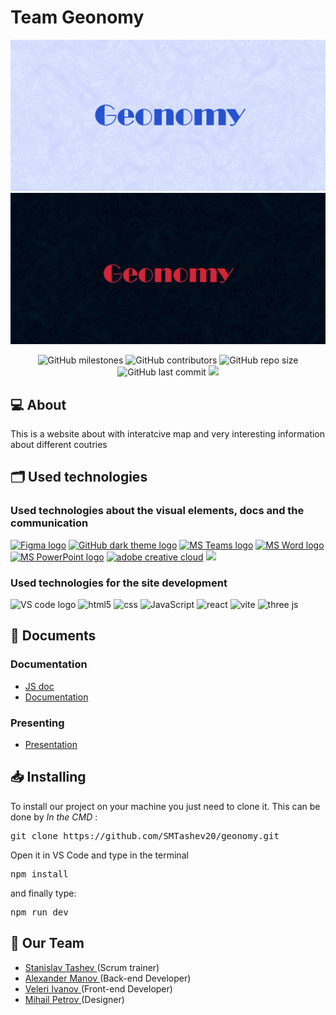 # Team Geonomy

<p align = "center">
    <img src="img/logos/lightBannerFinal.jpg#gh-light-mode-only"/>
    <img src="img/logos/BlackBannerFinal.jpg#gh-dark-mode-only"/>
</p>

<p align = "center">
    <img alt="GitHub milestones" src="https://img.shields.io/github/milestones/all/SMTashev20/geonomy?style=flat-square">
    <img alt="GitHub contributors" src="https://img.shields.io/github/contributors/SMTashev20/geonomy?style=flat-square">
    <img alt="GitHub repo size" src="https://img.shields.io/github/repo-size/SMTashev20/geonomy?style=flat-square">
    <img alt="GitHub last commit" src="https://img.shields.io/github/last-commit/SMTashev20/geonomy?style=flat-square">
    <img src="https://img.shields.io/github/languages/count/SMTashev20/geonomy?style=flat-square">
</p>

## 💻 About
<p>This is a website about with interatcive map and very interesting information about different coutries</p>

## 🗂️ Used technologies
### Used technologies about the visual elements, docs and the communication
<p align="left">
    <a href="https://www.figma.com/"><img src="https://img.icons8.com/color/344/figma--v1.png" alt="Figma logo" width=48px/></a>
    <a href="https://github.com/"><img src="https://img.icons8.com/ios/344/github--v1.png#gh-dark-mode-only" alt="GitHub dark theme logo" width=48px /></a>
    <a href="https://www.microsoft.com/en-ww/microsoft-teams/log-in"><img src="https://img.icons8.com/color/344/microsoft-teams.png" alt = "MS Teams logo" width=48px /></a>
    <a href="https://www.microsoft.com/en-ww/microsoft-365/free-office-online-for-the-web"><img src="https://img.icons8.com/color/344/ms-word.png" alt="MS Word logo" width=48px /></a>
    <a href="https://www.microsoft.com/en-ww/microsoft-365/free-office-online-for-the-web"><img src="https://img.icons8.com/color/344/ms-powerpoint.png" alt="MS PowerPoint logo" width=48px /></a>
    <a href="https://www.adobe.com/creativecloud.html"><img src="https://www.adobe.com/content/dam/shared/images/product-icons/svg/creative-cloud.svg" alt="adobe creative cloud" width=48px /></a>
    <a href="https://concepts.app/en/"><img src="https://media.discordapp.net/attachments/915570532504703086/954703245484380250/9gI1IJAqeUWtrzE-64qgypUtxNI4hIDj-OjlQM5Zl3T_6BZeNb_huRfa57DdVxQHLWg.png" alt"concept" width=48px /></a>
</p>

### Used technologies for the site development 
<p align="left">
    <img src="https://img.icons8.com/color/344/visual-studio-code-2019.png" alt="VS code logo" width=48px />
    <img src="https://img.icons8.com/color/344/html-5--v1.png" alt="html5" width=48px />
    <img src="https://img.icons8.com/color/344/css3.png" alt="css" width=48px />
    <img src="https://img.icons8.com/color/344/javascript--v1.png" alt="JavaScript" width=48px />
    <img src="https://img.icons8.com/color/344/react-native.png" alt="react" width=48px />
    <img src="https://vitejs.dev/logo.svg" alt="vite" width=48px />
    <img src="https://aws1.discourse-cdn.com/standard17/uploads/threejs/original/2X/e/e4f86d2200d2d35c30f7b1494e96b9595ebc2751.png" alt="three js" width=48px />
</p>

## 📄 Documents
### Documentation
  - [JS doc](https://smtashev20.github.io/geonomy_doc/)
  - [Documentation](https://codingburgas-my.sharepoint.com/:w:/g/personal/smtashev20_codingburgas_bg/Eb6RxmhRkqFPjjX_xYeTpGcBKGulfa7NCfsfkUiqM1LS1w?e=h2yg7g)
### Presenting
- [Presentation](https://codingburgas-my.sharepoint.com/:p:/g/personal/smtashev20_codingburgas_bg/ER6Hd9Nt42hGibt_eDeklo4BDm4nrc6-MYHQ8KMagPX7GQ?e=aS3dg4)

## 📥 Installing
<p> To install our project on your machine you just need to clone it. This can be done by <I>In the CMD</I> : </p>
<pre>git clone https://github.com/SMTashev20/geonomy.git</pre>
<p>Open it in VS Code and type in the terminal <pre>npm install</pre> and finally type: <pre>npm run dev</pre></p>

## 🧒 Our Team

- <a href = "https://github.com/SMTashev20"> Stanislav Tashev </a> (Scrum trainer)
- <a href = "https://github.com/AEManov20"> Alexander Manov </a> (Back-end Developer)
- <a href = "https://github.com/VTIvanov20"> Veleri Ivanov </a> (Front-end Developer)
- <a href = "https://github.com/MMPetrov20"> Mihail Petrov </a> (Designer)

